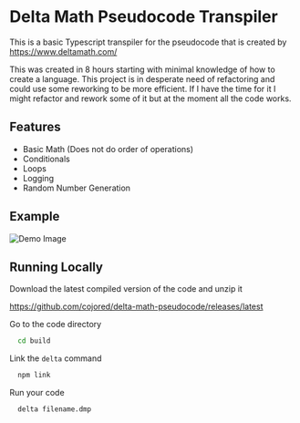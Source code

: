 # Delta Math Pseudocode Transpiler

This is a basic Typescript transpiler for the pseudocode that is created by https://www.deltamath.com/

This was created in 8 hours starting with minimal knowledge of how to create a language. This project is in desperate need of refactoring and could use some reworking to be more efficient. If I have the time for it I might refactor and rework some of it but at the moment all the code works.

## Features

- Basic Math (Does not do order of operations)
- Conditionals
- Loops
- Logging
- Random Number Generation

## Example

![Demo Image](https://cdn.heppcat.com/i/dD2V05qkK)

## Running Locally

Download the latest compiled version of the code and unzip it

https://github.com/cojored/delta-math-pseudocode/releases/latest

Go to the code directory

```bash
  cd build
```

Link the `delta` command

```bash
  npm link
```

Run your code

```bash
  delta filename.dmp
```
